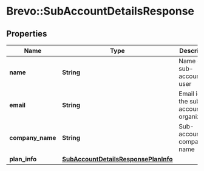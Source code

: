 # Brevo::SubAccountDetailsResponse

## Properties
Name | Type | Description | Notes
------------ | ------------- | ------------- | -------------
**name** | **String** | Name of the sub-account user | [optional] 
**email** | **String** | Email id of the sub-account organization | [optional] 
**company_name** | **String** | Sub-account company name | [optional] 
**plan_info** | [**SubAccountDetailsResponsePlanInfo**](SubAccountDetailsResponsePlanInfo.md) |  | [optional] 


